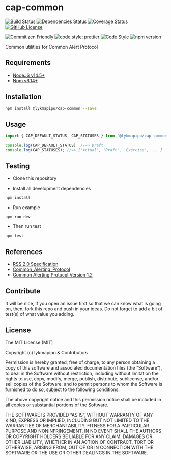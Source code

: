 # cap-common

[![Build Status](https://app.travis-ci.com/lykmapipo/cap-common.svg?branch=master)](https://app.travis-ci.com/lykmapipo/cap-common)
[![Dependencies Status](https://david-dm.org/lykmapipo/cap-common.svg)](https://david-dm.org/lykmapipo/cap-common)
[![Coverage Status](https://coveralls.io/repos/github/lykmapipo/cap-common/badge.svg?branch=master)](https://coveralls.io/github/lykmapipo/cap-common?branch=master)
[![GitHub License](https://img.shields.io/github/license/lykmapipo/cap-common)](https://github.com/lykmapipo/cap-common/blob/develop/LICENSE)

[![Commitizen Friendly](https://img.shields.io/badge/commitizen-friendly-brightgreen.svg)](http://commitizen.github.io/cz-cli/)
[![code style: prettier](https://img.shields.io/badge/code_style-prettier-ff69b4.svg)](https://github.com/prettier/prettier)
[![Code Style](https://badgen.net/badge/code%20style/airbnb/ff5a5f?icon=airbnb)](https://github.com/airbnb/javascript)
[![npm version](https://img.shields.io/npm/v/@lykmapipo/cap-common)](https://www.npmjs.com/package/@lykmapipo/cap-common)

Common utilities for Common Alert Protocol

## Requirements

- [NodeJS v14.5+](https://nodejs.org)
- [Npm v6.14+](https://www.npmjs.com/)

## Installation

```sh
npm install @lykmapipo/cap-common --save
```

## Usage

```js
import { CAP_DEFAULT_STATUS, CAP_STATUSES } from '@lykmapipo/cap-common';

console.log(CAP_DEFAULT_STATUS); //=> Draft
console.log(CAP_STATUSES); //=> ['Actual', 'Draft', 'Exercise', ... ]
```

## Testing

- Clone this repository

- Install all development dependencies

```sh
npm install
```

- Run example

```sh
npm run dev
```

- Then run test

```sh
npm test
```

## References

- [RSS 2.0 Specification](https://cyber.harvard.edu/rss/rss.html)
- [Common_Alerting_Protocol](https://en.wikipedia.org/wiki/Common_Alerting_Protocol)
- [Common Alerting Protocol Version 1.2](http://docs.oasis-open.org/emergency/cap/v1.2/CAP-v1.2-os.html)

## Contribute

It will be nice, if you open an issue first so that we can know what is going on, then, fork this repo and push in your ideas. Do not forget to add a bit of test(s) of what value you adding.

## License

The MIT License (MIT)

Copyright (c) lykmapipo & Contributors

Permission is hereby granted, free of charge, to any person obtaining a copy of this software and associated documentation files (the “Software”), to deal in the Software without restriction, including without limitation the rights to use, copy, modify, merge, publish, distribute, sublicense, and/or sell copies of the Software, and to permit persons to whom the Software is furnished to do so, subject to the following conditions:

The above copyright notice and this permission notice shall be included in all copies or substantial portions of the Software.

THE SOFTWARE IS PROVIDED “AS IS”, WITHOUT WARRANTY OF ANY KIND, EXPRESS OR IMPLIED, INCLUDING BUT NOT LIMITED TO THE WARRANTIES OF MERCHANTABILITY, FITNESS FOR A PARTICULAR PURPOSE AND NONINFRINGEMENT. IN NO EVENT SHALL THE AUTHORS OR COPYRIGHT HOLDERS BE LIABLE FOR ANY CLAIM, DAMAGES OR OTHER LIABILITY, WHETHER IN AN ACTION OF CONTRACT, TORT OR OTHERWISE, ARISING FROM, OUT OF OR IN CONNECTION WITH THE SOFTWARE OR THE USE OR OTHER DEALINGS IN THE SOFTWARE.
